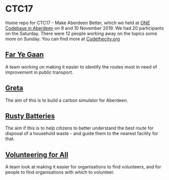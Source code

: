 # CTC17
Home repo for CTC17 - Make Aberdeen Better, which we held at [ONE Codebase in Aberdeen](https://www.thisiscodebase.com/aberdeen1) on 9 and 10 November 2019. We had 20 participants on the Saturday. There were 12 people working away on the topics some more on Sunday. You can find more at [Codethecity.org](https://codethecity.org/what-we-do/hack-weekends/code-the-city-17-make-aberdeen-better/)

## [Far Ye Gaan](https://github.com/CodeTheCity/far_ye_gaan)
A team working on making it easier to identify the routes most in need of improvement in public transport.

## [Greta](https://github.com/CodeTheCity/greta)
The aim of this is to build a carbon simulator for Aberdeen.

## [Rusty Batteries](https://github.com/CodeTheCity/rusty_batteries)
The aim if this is to help citizens to better understand the best route for disposal of a household waste - and guide them to the nearest facility for that.

## [Volunteering for All](https://github.com/CodeTheCity/volunteering_for_all)
A team look at making it easier for organisations to find volunteers, and for people to find organisations with which to volunteer.

